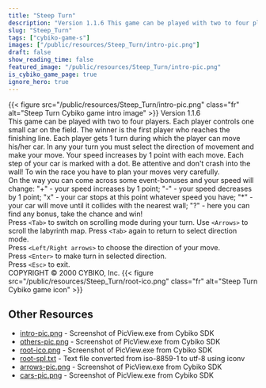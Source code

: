 ```yaml
---
title: "Steep Turn"
description: "Version 1.1.6 This game can be played with two to four players. Each player controls one small car on the field. The winner is the first player who reaches the finishing line. Each player gets 1 turn during which the player can move his/her car. In any your turn you must select ..."
slug: "Steep_Turn"
tags: ["cybiko-game-s"]
images: ["/public/resources/Steep_Turn/intro-pic.png"]
draft: false
show_reading_time: false
featured_image: "/public/resources/Steep_Turn/intro-pic.png"
is_cybiko_game_page: true
ignore_hero: true
---
```

{{< figure src="/public/resources/Steep_Turn/intro-pic.png" class="fr" alt="Steep Turn Cybiko game intro image" >}}
Version 1.1.6 \
This game can be played with two to four players. Each player controls one small car on the field. The winner is the first player who reaches the finishing line. Each player gets 1 turn during which the player can move his/her car. In any your turn you must select the direction of movement and make your move. Your speed increases by 1 point with each move. Each step of your car is marked with a dot. Be attentive and don't crash into the wall! To win the race you have to plan your moves very carefully. \
On the way you can come across some event-bonuses and your speed will change: "+" - your speed increases by 1 point; "-" - your speed decreases by 1 point; "x" - your car stops at this point whatever speed you have; "*" - your car will move until it collides with the nearest wall; "?" - here you can find any bonus, take the chance and win! \
Press `<Tab>`  to switch on scrolling mode during your turn. Use `<Arrows>`  to scroll the labyrinth map. Press `<Tab>`  again to return to select direction mode. \
Press `<Left/Right arrows>`  to choose the direction of your move. \
Press `<Enter>`  to make turn in selected direction. \
Press `<Esc>`  to exit. \
COPYRIGHT © 2000 CYBIKO, Inc. {{< figure src="/public/resources/Steep_Turn/root-ico.png" class="fr" alt="Steep Turn Cybiko game icon" >}}

## Other Resources
* [intro-pic.png](/public/resources/Steep_Turn/intro-pic.png) - Screenshot of PicView.exe from Cybiko SDK
* [others-pic.png](/public/resources/Steep_Turn/others-pic.png) - Screenshot of PicView.exe from Cybiko SDK
* [root-ico.png](/public/resources/Steep_Turn/root-ico.png) - Screenshot of PicView.exe from Cybiko SDK
* [root-spl.txt](/public/resources/Steep_Turn/root-spl.txt) - Text file converted from iso-8859-1 to utf-8 using iconv
* [arrows-pic.png](/public/resources/Steep_Turn/arrows-pic.png) - Screenshot of PicView.exe from Cybiko SDK
* [cars-pic.png](/public/resources/Steep_Turn/cars-pic.png) - Screenshot of PicView.exe from Cybiko SDK
